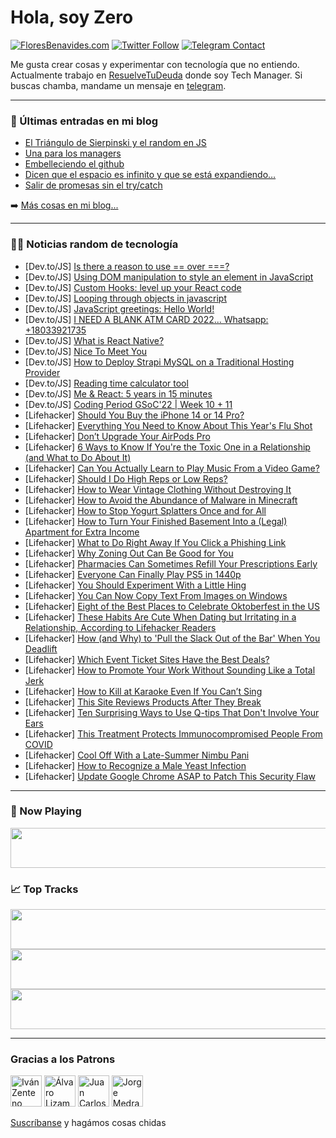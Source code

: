 # Hola, soy Zero

[![FloresBenavides.com](https://img.shields.io/website?down_message=oops&label=MiBlog&style=for-the-badge&up_message=online&url=https%3A%2F%2Ffloresbenavides.com)](https://floresbenavides.com) [![Twitter Follow](https://img.shields.io/twitter/follow/ZeroDragon?color=%231DA1F2&label=Follow&logo=twitter&logoColor=ffffff&style=for-the-badge)](https://twitter.com/zerodragon) [![Telegram Contact](https://img.shields.io/badge/escr%C3%ADbeme-ZeroDragon-%2326A5E4?style=for-the-badge&logo=telegram)](https://t.me/zerodragon)

Me gusta crear cosas y experimentar con tecnología que no entiendo.
Actualmente trabajo en [ResuelveTuDeuda](http://github.com/resuelve) donde soy Tech Manager.
Si buscas chamba, mandame un mensaje en [telegram](https://t.me/zerodragon).

---

### 📕 Últimas entradas en mi blog
<!-- BLOG-POST-LIST:START -->
- [El Triángulo de Sierpinski y el random en JS](https://floresbenavides.com/el-triangulo-de-sierpinski-y-el-random-en-js/)
- [Una para los managers](https://floresbenavides.com/una-para-los-managers/)
- [Embelleciendo el github](https://floresbenavides.com/embelleciendo-el-github/)
- [Dicen que el espacio es infinito y que se está expandiendo…](https://floresbenavides.com/dicen-que-el-espacio-es-infinito-y-que-se-esta-expandiendo/)
- [Salir de promesas sin el try/catch](https://floresbenavides.com/salir-de-promesas-sin-el-try-catch/)
<!-- BLOG-POST-LIST:END -->

➡️ [Más cosas en mi blog...](https://floresbenavides.com)

---

### 👨‍💻 Noticias random de tecnología
<!-- TECH-POSTS:START -->
- [Dev.to/JS] [Is there a reason to use == over ===?](https://dev.to/mellen/is-there-a-reason-to-use-over--8k4)
- [Dev.to/JS] [Using DOM manipulation to style an element in JavaScript](https://dev.to/nechey/using-dom-manipulation-to-style-an-element-in-javascript-2jm7)
- [Dev.to/JS] [Custom Hooks: level up your React code](https://dev.to/mitchelmore/custom-hooks-level-up-your-react-code-3ca)
- [Dev.to/JS] [Looping through objects in javascript](https://dev.to/dhanushnehru/looping-through-objects-in-javascript-41eg)
- [Dev.to/JS] [JavaScript greetings: Hello World!](https://dev.to/crispitipina/javascript-greetings-hello-world-1dp9)
- [Dev.to/JS] [I NEED A BLANK ATM CARD 2022... Whatsapp: +18033921735](https://dev.to/elizabethadd/i-need-a-blank-atm-card-2022-whatsapp-18033921735-417b)
- [Dev.to/JS] [What is React Native?](https://dev.to/orimo/what-is-react-native-cpp)
- [Dev.to/JS] [Nice To Meet You](https://dev.to/bukharealsaif/nice-to-meet-you-3p63)
- [Dev.to/JS] [How to Deploy Strapi MySQL on a Traditional Hosting Provider](https://dev.to/strapi/how-to-deploy-strapi-mysql-on-a-traditional-hosting-provider-25l4)
- [Dev.to/JS] [Reading time calculator tool](https://dev.to/tipseason/reading-time-calculator-tool-3li2)
- [Dev.to/JS] [Me &amp; React: 5 years in 15 minutes](https://dev.to/valeriavg/me-react-5-years-in-15-minutes-58od)
- [Dev.to/JS] [Coding Period GSoC&#39;22 | Week 10 + 11](https://dev.to/pulkit30/coding-period-gsoc22-week-10-11-3ep8)
- [Lifehacker] [Should You Buy the iPhone 14 or 14 Pro?](https://lifehacker.com/should-you-buy-the-iphone-14-or-14-pro-1849506382)
- [Lifehacker] [Everything You Need to Know About This Year&#39;s Flu Shot](https://lifehacker.com/everything-you-need-to-know-about-this-years-flu-shot-1849507118)
- [Lifehacker] [Don’t Upgrade Your AirPods Pro](https://lifehacker.com/don-t-upgrade-your-airpods-pro-1849507362)
- [Lifehacker] [6 Ways to Know If You&#39;re the Toxic One in a Relationship &lpar;and What to Do About It&rpar;](https://lifehacker.com/6-ways-to-know-if-youre-the-toxic-one-in-a-relationship-1849507129)
- [Lifehacker] [Can You Actually Learn to Play Music From a Video Game?](https://lifehacker.com/can-you-actually-learn-to-play-music-from-a-video-game-1849506209)
- [Lifehacker] [Should I Do High Reps or Low Reps?](https://lifehacker.com/should-i-do-high-reps-or-low-reps-1849506311)
- [Lifehacker] [How to Wear Vintage Clothing Without Destroying It](https://lifehacker.com/how-to-wear-vintage-clothing-without-destroying-it-1849505184)
- [Lifehacker] [How to Avoid the Abundance of Malware in Minecraft](https://lifehacker.com/how-to-avoid-the-abundance-of-malware-in-minecraft-1849505509)
- [Lifehacker] [How to Stop Yogurt Splatters Once and for All](https://lifehacker.com/how-to-stop-yogurt-splatters-once-and-for-all-1849505712)
- [Lifehacker] [How to Turn Your Finished Basement Into a &lpar;Legal&rpar; Apartment for Extra Income](https://lifehacker.com/how-to-turn-your-finished-basement-into-a-legal-apart-1849505470)
- [Lifehacker] [What to Do Right Away If You Click a Phishing Link](https://lifehacker.com/what-to-do-right-away-if-you-click-a-phishing-link-1849505618)
- [Lifehacker] [Why Zoning Out Can Be Good for You](https://lifehacker.com/why-zoning-out-can-be-good-for-you-1849505250)
- [Lifehacker] [Pharmacies Can Sometimes Refill Your Prescriptions Early](https://lifehacker.com/pharmacies-can-sometimes-refill-your-prescriptions-earl-1849505191)
- [Lifehacker] [Everyone Can Finally Play PS5 in 1440p](https://lifehacker.com/everyone-can-finally-play-ps5-in-1440p-1849505050)
- [Lifehacker] [You Should Experiment With a Little Hing](https://lifehacker.com/you-should-experiment-with-a-little-hing-1849505075)
- [Lifehacker] [You Can Now Copy Text From Images on Windows](https://lifehacker.com/you-can-now-copy-text-from-images-on-windows-1849504993)
- [Lifehacker] [Eight of the Best Places to Celebrate Oktoberfest in the US](https://lifehacker.com/eight-of-the-best-places-to-celebrate-oktoberfest-in-th-1849484369)
- [Lifehacker] [These Habits Are Cute When Dating but Irritating in a Relationship, According to Lifehacker Readers](https://lifehacker.com/these-habits-are-cute-when-dating-but-irritating-in-a-r-1849502066)
- [Lifehacker] [How &lpar;and Why&rpar; to &#39;Pull the Slack Out of the Bar&#39; When You Deadlift](https://lifehacker.com/how-and-why-to-pull-the-slack-out-of-the-bar-when-you-1849502024)
- [Lifehacker] [Which Event Ticket Sites Have the Best Deals?](https://lifehacker.com/which-event-ticket-sites-have-the-best-deals-1849501508)
- [Lifehacker] [How to Promote Your Work Without Sounding Like a Total Jerk](https://lifehacker.com/how-to-promote-your-work-online-without-sounding-like-a-1849501266)
- [Lifehacker] [How to Kill at Karaoke Even If You Can’t Sing](https://lifehacker.com/how-to-kill-at-karaoke-even-if-you-can-t-sing-1849501417)
- [Lifehacker] [This Site Reviews Products After They Break](https://lifehacker.com/this-site-reviews-products-after-they-break-1849500233)
- [Lifehacker] [Ten Surprising Ways to Use Q-tips That Don&#39;t Involve Your Ears](https://lifehacker.com/10-surprising-ways-to-use-q-tips-that-dont-involve-your-1849500647)
- [Lifehacker] [This Treatment Protects Immunocompromised People From COVID](https://lifehacker.com/this-treatment-protects-immunocompromised-people-from-c-1849500894)
- [Lifehacker] [Cool Off With a Late-Summer Nimbu Pani](https://lifehacker.com/cool-off-with-a-late-summer-nimbu-pani-1849500663)
- [Lifehacker] [How to Recognize a Male Yeast Infection](https://lifehacker.com/how-to-recognize-a-male-yeast-infection-1849500010)
- [Lifehacker] [Update Google Chrome ASAP to Patch This Security Flaw](https://lifehacker.com/update-google-chrome-asap-to-patch-this-security-flaw-1849499843)<!-- TECH-POSTS:END -->

---

### 🎵 Now Playing
<a href="https://spotify-now-playing-dun.vercel.app/now-playing?open"><img src="https://spotify-now-playing-dun.vercel.app/now-playing" width="540" height="64"></a>

### 📈 Top Tracks
<a href="https://spotify-now-playing-dun.vercel.app/top-tracks?i=1&open"><img src="https://spotify-now-playing-dun.vercel.app/top-tracks?i=1" width="540" height="64"></a>
<a href="https://spotify-now-playing-dun.vercel.app/top-tracks?i=2&open"><img src="https://spotify-now-playing-dun.vercel.app/top-tracks?i=2" width="540" height="64"></a>
<a href="https://spotify-now-playing-dun.vercel.app/top-tracks?i=3&open"><img src="https://spotify-now-playing-dun.vercel.app/top-tracks?i=3" width="540" height="64"></a>

---

### Gracias a los Patrons
[<img src="https://avatars.githubusercontent.com/u/243380?v=4" alt="Iván Zenteno" width="50px">](https://github.com/k001) [<img src="https://avatars.githubusercontent.com/u/19955639?v=4" alt="Álvaro Lizama" width="50px">](https://github.com/alvarolizama) [<img src="https://avatars.githubusercontent.com/u/2718753?v=4" alt="Juan Carlos Ruiz" width="50px">](https://github.com/JuanCrg90) [<img src="https://avatars.githubusercontent.com/u/37025?v=4" alt="Jorge Medrano" width="50px">](https://github.com/h1pp1e) 

[Suscríbanse](https://www.patreon.com/zerodragon) y hagámos cosas chidas
